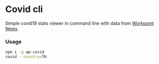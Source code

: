 # Covid cli

Simple covid19 stats viewer in command line with data from [Workpoint News](https://covid19.workpointnews.com).

### Usage
```bash
npm i -g wp-covid
covid --country=TH
```

